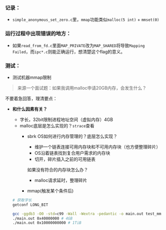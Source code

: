 ### 记录：
- `simple_anonymous_set_zero.c`里，`mmap`功能类似`malloc(5 int)` + `mmset(0)`



### 运行过程中出现错误的地方：
- 如果`read_from_fd.c`里面`MAP_PRIVATE`改为`MAP_SHARED`将导致`Mapping Failed`，而`ipc*.c`则能正确运行，想清楚这个flag的意义。


### 测试：

- 测试机器mmap限制
> 来源一个面试题：如果我调用malloc申请20GB内存，会发生什么？

不要着急回答，理清要点：
- **和什么因素有关？**
    - 字长，32bit限制进程地址空间（虚拟内存）4GB
    - malloc底层是怎么实现的？`strace`查看
        - sbrk
            OS如何进行内存管理的？底层怎么实现？
            - 维护一个链表连接可用内存块和不可用内存块（也方便整理碎片）
            - OS沿着链表找到复合用户需求的内存块
            - 切开，碎片插入之前的可用链表
            
            如果没有符合的内存块怎么办？
            - malloc请求延时，整理碎片
        - mmap(触发某个条件后)


    ```sh
    # 获取字长
    getconf LONG_BIT

    gcc -ggdb3 -O0 -std=c99 -Wall -Wextra -pedantic -o main.out test_mmap_limit.c
    ./main.out 0x40000000 # 4GB
    ./main.out 0x10000000000 # 1TiB
    ```